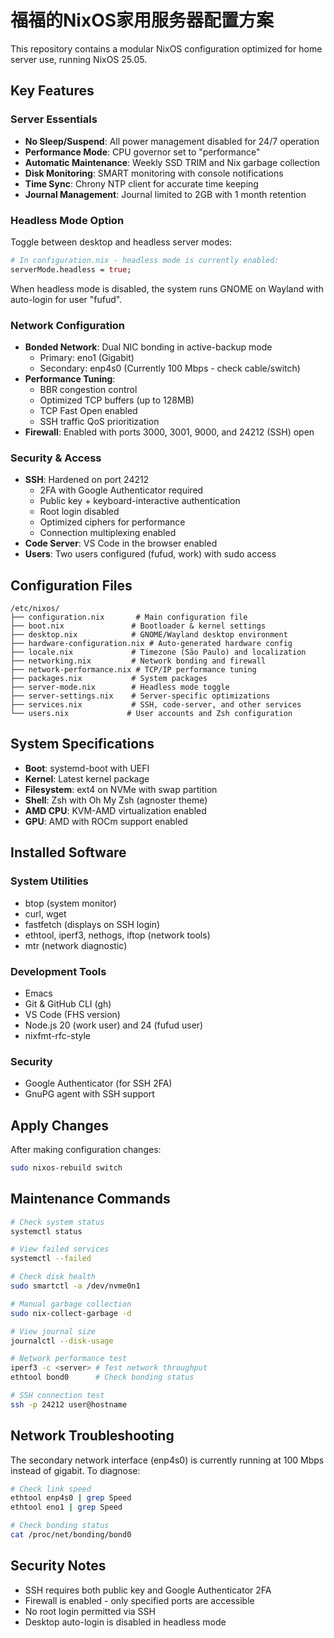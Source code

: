 # 福福的NixOS家用服务器配置方案

This repository contains a modular NixOS configuration optimized for home server use, running NixOS 25.05.

## Key Features

### Server Essentials
- **No Sleep/Suspend**: All power management disabled for 24/7 operation
- **Performance Mode**: CPU governor set to "performance"
- **Automatic Maintenance**: Weekly SSD TRIM and Nix garbage collection
- **Disk Monitoring**: SMART monitoring with console notifications
- **Time Sync**: Chrony NTP client for accurate time keeping
- **Journal Management**: Journal limited to 2GB with 1 month retention

### Headless Mode Option
Toggle between desktop and headless server modes:

```nix
# In configuration.nix - headless mode is currently enabled:
serverMode.headless = true;
```

When headless mode is disabled, the system runs GNOME on Wayland with auto-login for user "fufud".

### Network Configuration
- **Bonded Network**: Dual NIC bonding in active-backup mode
  - Primary: eno1 (Gigabit)
  - Secondary: enp4s0 (Currently 100 Mbps - check cable/switch)
- **Performance Tuning**: 
  - BBR congestion control
  - Optimized TCP buffers (up to 128MB)
  - TCP Fast Open enabled
  - SSH traffic QoS prioritization
- **Firewall**: Enabled with ports 3000, 3001, 9000, and 24212 (SSH) open

### Security & Access
- **SSH**: Hardened on port 24212
  - 2FA with Google Authenticator required
  - Public key + keyboard-interactive authentication
  - Root login disabled
  - Optimized ciphers for performance
  - Connection multiplexing enabled
- **Code Server**: VS Code in the browser enabled
- **Users**: Two users configured (fufud, work) with sudo access

## Configuration Files

```
/etc/nixos/
├── configuration.nix       # Main configuration file
├── boot.nix               # Bootloader & kernel settings
├── desktop.nix            # GNOME/Wayland desktop environment
├── hardware-configuration.nix # Auto-generated hardware config
├── locale.nix             # Timezone (São Paulo) and localization
├── networking.nix         # Network bonding and firewall
├── network-performance.nix # TCP/IP performance tuning
├── packages.nix           # System packages
├── server-mode.nix        # Headless mode toggle
├── server-settings.nix    # Server-specific optimizations
├── services.nix           # SSH, code-server, and other services
└── users.nix             # User accounts and Zsh configuration
```

## System Specifications

- **Boot**: systemd-boot with UEFI
- **Kernel**: Latest kernel package
- **Filesystem**: ext4 on NVMe with swap partition
- **Shell**: Zsh with Oh My Zsh (agnoster theme)
- **AMD CPU**: KVM-AMD virtualization enabled
- **GPU**: AMD with ROCm support enabled

## Installed Software

### System Utilities
- btop (system monitor)
- curl, wget
- fastfetch (displays on SSH login)
- ethtool, iperf3, nethogs, iftop (network tools)
- mtr (network diagnostic)

### Development Tools
- Emacs
- Git & GitHub CLI (gh)
- VS Code (FHS version)
- Node.js 20 (work user) and 24 (fufud user)
- nixfmt-rfc-style

### Security
- Google Authenticator (for SSH 2FA)
- GnuPG agent with SSH support

## Apply Changes

After making configuration changes:
```bash
sudo nixos-rebuild switch
```

## Maintenance Commands

```bash
# Check system status
systemctl status

# View failed services
systemctl --failed

# Check disk health
sudo smartctl -a /dev/nvme0n1

# Manual garbage collection
sudo nix-collect-garbage -d

# View journal size
journalctl --disk-usage

# Network performance test
iperf3 -c <server> # Test network throughput
ethtool bond0      # Check bonding status

# SSH connection test
ssh -p 24212 user@hostname
```

## Network Troubleshooting

The secondary network interface (enp4s0) is currently running at 100 Mbps instead of gigabit. To diagnose:

```bash
# Check link speed
ethtool enp4s0 | grep Speed
ethtool eno1 | grep Speed

# Check bonding status
cat /proc/net/bonding/bond0
```

## Security Notes

- SSH requires both public key and Google Authenticator 2FA
- Firewall is enabled - only specified ports are accessible
- No root login permitted via SSH
- Desktop auto-login is disabled in headless mode 
